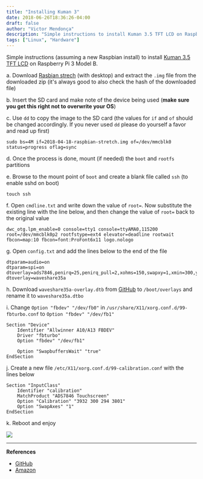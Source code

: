 ```yaml
---
title: "Installing Kuman 3"
date: 2018-06-26T18:36:26-04:00
draft: false
author: "Victor Mendonça"
description: "Simple instructions to install Kuman 3.5 TFT LCD on Raspberry Pi"
tags: ["Linux", "Hardware"]
---
```


Simple instructions (assuming a new Raspbian install) to install [Kuman 3.5 TFT LCD](https://www.amazon.ca/gp/product/B01FXCFA2M/ref=oh_aui_search_detailpage?ie=UTF8&psc=1) on Raspberry Pi 3 Model B.

a. Download [Rasbian strech](https://www.raspberrypi.org/downloads/raspbian/) (with desktop) and extract the `.img` file from the downloaded zip (it's always good to also check the hash of the downloaded file)

b. Insert the SD card and make note of the device being used (**make sure you get this right not to overwrite your OS**)

c. Use `dd` to copy the image to the SD card (the values for `if` and `of` should be changed accordingly. If you never used `dd` please do yourself a favor and read up first)

```
sudo bs=4M if=2018-04-18-raspbian-stretch.img of=/dev/mmcblk0 status=progress oflag=sync
```

d. Once the process is done, mount (if needed) the `boot` and `rootfs` partitions

e. Browse to the mount point of `boot` and create a blank file called `ssh` (to enable sshd on boot)

```
touch ssh
```

f. Open `cmdline.txt` and write down the value of `root=`. Now substitute the existing line with the line below, and then change the value of `root=` back to the original value

```
dwc_otg.lpm_enable=0 console=tty1 console=ttyAMA0,115200 root=/dev/mmcblk0p2 rootfstype=ext4 elevator=deadline rootwait fbcon=map:10 fbcon=font:ProFont6x11 logo.nologo
```

g. Open `config.txt` and add the lines below to the end of the file

```
dtparam=audio=on
dtparam=spi=on
dtoverlay=ads7846,penirq=25,penirq_pull=2,xohms=150,swapxy=1,xmin=300,ymin=700,xmax=3800,ymax=3400,pmax=255
dtoverlay=waveshare35a
```

h. Download `waveshare35a-overlay.dtb` from [GitHub](https://github.com/swkim01/waveshare-dtoverlays) to `/boot/overlays` and rename it to `waveshare35a.dtbo`

i. Change `Option "fbdev" "/dev/fb0"` in `/usr/share/X11/xorg.conf.d/99-fbturbo.conf` to `Option "fbdev" "/dev/fb1"`

```
Section "Device"
    Identifier "Allwinner A10/A13 FBDEV"
    Driver "fbturbo"
    Option "fbdev" "/dev/fb1"

    Option "SwapbuffersWait" "true"
EndSection
```

j. Create a new file `/etc/X11/xorg.conf.d/99-calibration.conf` with the lines below

```
Section "InputClass"
    Identifier "calibration"
    MatchProduct "ADS7846 Touchscreen"
    Option "Calibration" "3932 300 294 3801"
    Option "SwapAxes" "1"
EndSection
```

k. Reboot and enjoy

![](https://i.imgur.com/Gvtpp8f.jpg)

* * *

**References**

* [GitHub](https://github.com/goodtft/LCD-show/issues/17)
* [Amazon](https://www.amazon.com/review/R3CGCFPLQ232W2/ref=cm_cr_dp_title?ie=UTF8&ASIN=B01CNJVG8K&channel=detail-glance&nodeID=541966&store=pc)
